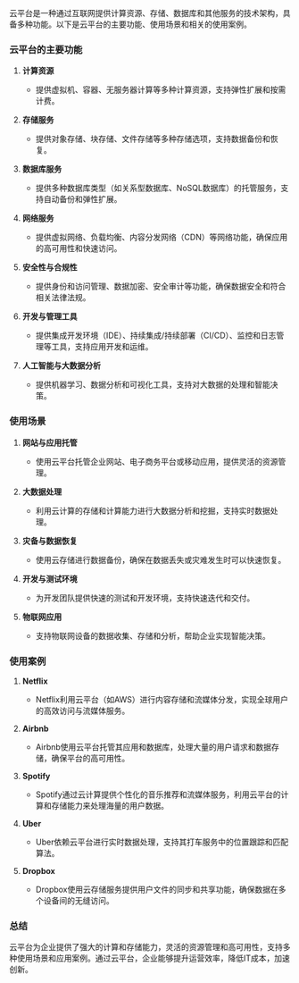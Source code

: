 云平台是一种通过互联网提供计算资源、存储、数据库和其他服务的技术架构，具备多种功能。以下是云平台的主要功能、使用场景和相关的使用案例。

### 云平台的主要功能

1. **计算资源**
   - 提供虚拟机、容器、无服务器计算等多种计算资源，支持弹性扩展和按需计费。

2. **存储服务**
   - 提供对象存储、块存储、文件存储等多种存储选项，支持数据备份和恢复。

3. **数据库服务**
   - 提供多种数据库类型（如关系型数据库、NoSQL数据库）的托管服务，支持自动备份和弹性扩展。

4. **网络服务**
   - 提供虚拟网络、负载均衡、内容分发网络（CDN）等网络功能，确保应用的高可用性和快速访问。

5. **安全性与合规性**
   - 提供身份和访问管理、数据加密、安全审计等功能，确保数据安全和符合相关法律法规。

6. **开发与管理工具**
   - 提供集成开发环境（IDE）、持续集成/持续部署（CI/CD）、监控和日志管理等工具，支持应用开发和运维。

7. **人工智能与大数据分析**
   - 提供机器学习、数据分析和可视化工具，支持对大数据的处理和智能决策。

### 使用场景

1. **网站与应用托管**
   - 使用云平台托管企业网站、电子商务平台或移动应用，提供灵活的资源管理。

2. **大数据处理**
   - 利用云计算的存储和计算能力进行大数据分析和挖掘，支持实时数据处理。

3. **灾备与数据恢复**
   - 使用云存储进行数据备份，确保在数据丢失或灾难发生时可以快速恢复。

4. **开发与测试环境**
   - 为开发团队提供快速的测试和开发环境，支持快速迭代和交付。

5. **物联网应用**
   - 支持物联网设备的数据收集、存储和分析，帮助企业实现智能决策。

### 使用案例

1. **Netflix**
   - Netflix利用云平台（如AWS）进行内容存储和流媒体分发，实现全球用户的高效访问与流媒体服务。

2. **Airbnb**
   - Airbnb使用云平台托管其应用和数据库，处理大量的用户请求和数据存储，确保平台的高可用性。

3. **Spotify**
   - Spotify通过云计算提供个性化的音乐推荐和流媒体服务，利用云平台的计算和存储能力来处理海量的用户数据。

4. **Uber**
   - Uber依赖云平台进行实时数据处理，支持其打车服务中的位置跟踪和匹配算法。

5. **Dropbox**
   - Dropbox使用云存储服务提供用户文件的同步和共享功能，确保数据在多个设备间的无缝访问。

### 总结

云平台为企业提供了强大的计算和存储能力，灵活的资源管理和高可用性，支持多种使用场景和应用案例。通过云平台，企业能够提升运营效率，降低IT成本，加速创新。